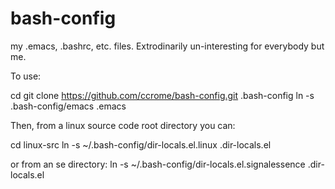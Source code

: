# bash-config
my .emacs, .bashrc, etc. files.   Extrodinarily un-interesting for everybody but me.


To use:

cd
git clone https://github.com/ccrome/bash-config.git .bash-config
ln -s .bash-config/emacs .emacs

Then, from a linux source code root directory you can:

cd linux-src
ln -s ~/.bash-config/dir-locals.el.linux .dir-locals.el

or from an se directory:
ln -s ~/.bash-config/dir-locals.el.signalessence .dir-locals.el
